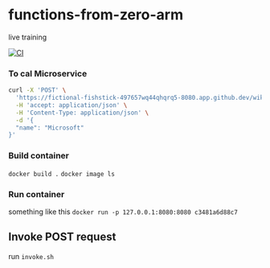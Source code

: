 # functions-from-zero-arm
live training


[![CI](https://github.com/ArmandoReyesRepo/functions-from-zero-arm/actions/workflows/main.yml/badge.svg)](https://github.com/ArmandoReyesRepo/functions-from-zero-arm/actions/workflows/main.yml)



### To cal Microservice

```bash
curl -X 'POST' \
  'https://fictional-fishstick-497657wq44qhqrq5-8080.app.github.dev/wiki' \
  -H 'accept: application/json' \
  -H 'Content-Type: application/json' \
  -d '{
  "name": "Microsoft"
}'
``````

### Build container
`docker build .`
`docker image ls`

### Run container

something like this
`docker run -p 127.0.0.1:8080:8080 c3481a6d88c7`

## Invoke POST request

run `invoke.sh`
